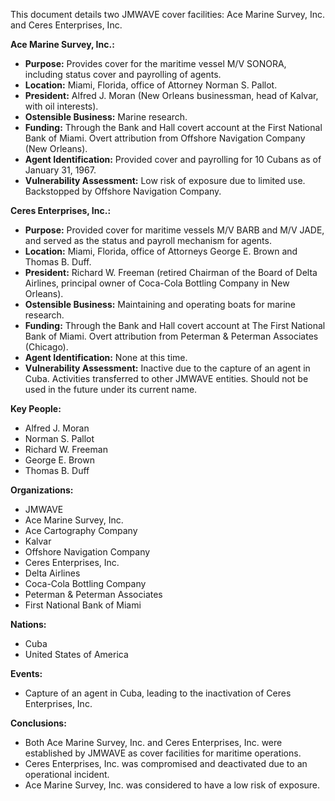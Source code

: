This document details two JMWAVE cover facilities: Ace Marine Survey, Inc. and Ceres Enterprises, Inc.

**Ace Marine Survey, Inc.:**

*   **Purpose:** Provides cover for the maritime vessel M/V SONORA, including status cover and payrolling of agents.
*   **Location:** Miami, Florida, office of Attorney Norman S. Pallot.
*   **President:** Alfred J. Moran (New Orleans businessman, head of Kalvar, with oil interests).
*   **Ostensible Business:** Marine research.
*   **Funding:** Through the Bank and Hall covert account at the First National Bank of Miami. Overt attribution from Offshore Navigation Company (New Orleans).
*   **Agent Identification:** Provided cover and payrolling for 10 Cubans as of January 31, 1967.
*   **Vulnerability Assessment:** Low risk of exposure due to limited use. Backstopped by Offshore Navigation Company.

**Ceres Enterprises, Inc.:**

*   **Purpose:** Provided cover for maritime vessels M/V BARB and M/V JADE, and served as the status and payroll mechanism for agents.
*   **Location:** Miami, Florida, office of Attorneys George E. Brown and Thomas B. Duff.
*   **President:** Richard W. Freeman (retired Chairman of the Board of Delta Airlines, principal owner of Coca-Cola Bottling Company in New Orleans).
*   **Ostensible Business:** Maintaining and operating boats for marine research.
*   **Funding:** Through the Bank and Hall covert account at The First National Bank of Miami. Overt attribution from Peterman & Peterman Associates (Chicago).
*   **Agent Identification:** None at this time.
*   **Vulnerability Assessment:** Inactive due to the capture of an agent in Cuba. Activities transferred to other JMWAVE entities. Should not be used in the future under its current name.

**Key People:**

*   Alfred J. Moran
*   Norman S. Pallot
*   Richard W. Freeman
*   George E. Brown
*   Thomas B. Duff

**Organizations:**

*   JMWAVE
*   Ace Marine Survey, Inc.
*   Ace Cartography Company
*   Kalvar
*   Offshore Navigation Company
*   Ceres Enterprises, Inc.
*   Delta Airlines
*   Coca-Cola Bottling Company
*   Peterman & Peterman Associates
*   First National Bank of Miami

**Nations:**

*   Cuba
*   United States of America

**Events:**

*   Capture of an agent in Cuba, leading to the inactivation of Ceres Enterprises, Inc.

**Conclusions:**

*   Both Ace Marine Survey, Inc. and Ceres Enterprises, Inc. were established by JMWAVE as cover facilities for maritime operations.
*   Ceres Enterprises, Inc. was compromised and deactivated due to an operational incident.
*   Ace Marine Survey, Inc. was considered to have a low risk of exposure.
